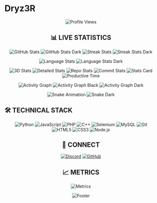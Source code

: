 # Dryz3R

<div align="center">

![Profile Views](https://komarev.com/ghpvc/?username=Dryz3R&style=for-the-badge&label=PROFILE+VIEWS&color=000000&labelColor=000000)

</div>

<div align="center">

## 📊 LIVE STATISTICS

![GitHub Stats](https://github-readme-stats.vercel.app/api?username=Dryz3R&show_icons=true&theme=dark&hide_border=true&bg_color=000000&title_color=ffffff&text_color=ffffff&icon_color=ffffff&include_all_commits=true&count_private=true)
![GitHub Stats Dark](https://github-readme-stats.vercel.app/api?username=Dryz3R&show_icons=true&theme=radical&hide_border=true&bg_color=0D1117&title_color=FFFFFF&text_color=FFFFFF&icon_color=FFFFFF&include_all_commits=true&count_private=true)
![Streak Stats](https://github-readme-streak-stats.herokuapp.com/?user=Dryz3R&theme=black-ice&background=000000&hide_border=true&ring=FFFFFF&fire=FFFFFF&currStreakLabel=FFFFFF)
![Streak Stats Dark](https://github-readme-streak-stats.herokuapp.com/?user=Dryz3R&theme=react&background=0D1117&hide_border=true&ring=58A6FF&fire=58A6FF&currStreakLabel=58A6FF)

![Language Stats](https://github-readme-stats.vercel.app/api/top-langs/?username=Dryz3R&layout=compact&theme=dark&hide_border=true&bg_color=000000&title_color=ffffff&text_color=ffffff&count_private=true)
![Language Stats Dark](https://github-readme-stats.vercel.app/api/top-langs/?username=Dryz3R&layout=compact&theme=react&hide_border=true&bg_color=0D1117&title_color=FFFFFF&text_color=FFFFFF&count_private=true)

![3D Stats](https://github-readme-stats.vercel.app/api?username=Dryz3R&show_icons=true&theme=vision-friendly-dark&hide_border=true&bg_color=0D1117&title_color=FFFFFF&text_color=FFFFFF&icon_color=FFFFFF&include_all_commits=true&count_private=true)
![Detailed Stats](https://github-profile-summary-cards.vercel.app/api/cards/profile-details?username=Dryz3R&theme=github_dark)
![Repo Stats](https://github-profile-summary-cards.vercel.app/api/cards/repos-per-language?username=Dryz3R&theme=github_dark)
![Commit Stats](https://github-profile-summary-cards.vercel.app/api/cards/most-commit-language?username=Dryz3R&theme=github_dark)
![Stats Card](https://github-profile-summary-cards.vercel.app/api/cards/stats?username=Dryz3R&theme=github_dark)
![Productive Time](https://github-profile-summary-cards.vercel.app/api/cards/productive-time?username=Dryz3R&theme=github_dark)

![Activity Graph](https://github-readme-activity-graph.vercel.app/graph?username=Dryz3R&theme=react-dark&bg_color=0D1117&color=58A6FF&line=58A6FF&point=FFFFFF&area=true&hide_border=true&area_color=0D1117)
![Activity Graph Black](https://github-readme-activity-graph.vercel.app/graph?username=Dryz3R&theme=black&bg_color=000000&color=FFFFFF&line=FFFFFF&point=FFFFFF&area=true&hide_border=true&area_color=000000)
![Activity Graph Dark](https://github-readme-activity-graph.vercel.app/graph?username=Dryz3R&theme=github-dark&bg_color=0D1117&color=FFFFFF&line=FFFFFF&point=FFFFFF&area=true&hide_border=true&area_color=0D1117)

![Snake Animation](https://github.com/Dryz3R/Dryz3R/blob/output/github-contribution-grid-snake.svg)
![Snake Dark](https://github.com/Dryz3R/Dryz3R/blob/output/github-contribution-grid-snake-dark.svg)

</div>

## 🛠 TECHNICAL STACK

<div align="center">

![Python](https://img.shields.io/badge/Python-3776AB?style=for-the-badge&logo=python&logoColor=white)
![JavaScript](https://img.shields.io/badge/JavaScript-F7DF1E?style=for-the-badge&logo=javascript&logoColor=black)
![PHP](https://img.shields.io/badge/PHP-777BB4?style=for-the-badge&logo=php&logoColor=white)
![C++](https://img.shields.io/badge/C++-00599C?style=for-the-badge&logo=c%2B%2B&logoColor=white)
![Selenium](https://img.shields.io/badge/Selenium-43B02A?style=for-the-badge&logo=selenium&logoColor=white)
![MySQL](https://img.shields.io/badge/MySQL-4479A1?style=for-the-badge&logo=mysql&logoColor=white)
![Git](https://img.shields.io/badge/Git-F05032?style=for-the-badge&logo=git&logoColor=white)
![HTML5](https://img.shields.io/badge/HTML5-E34F26?style=for-the-badge&logo=html5&logoColor=white)
![CSS3](https://img.shields.io/badge/CSS3-1572B6?style=for-the-badge&logo=css3&logoColor=white)
![Node.js](https://img.shields.io/badge/Node.js-339933?style=for-the-badge&logo=nodedotjs&logoColor=white)

</div>

<div align="center">

## 🔗 CONNECT

[![Discord](https://img.shields.io/badge/Discord-5865F2?style=for-the-badge&logo=discord&logoColor=white)](https://discord.gg/snaDSfj6)
[![GitHub](https://img.shields.io/badge/GitHub-000000?style=for-the-badge&logo=github&logoColor=white)](https://github.com/Dryz3R)

</div>

<div align="center">

## 📈 METRICS

![Metrics](https://metrics.lecoq.io/Dryz3R?template=classic&base=header%2C%20activity%2C%20community%2C%20repositories%2C%20metadata&base.indepth=false&base.hireable=false&base.skip=false&config.timezone=Europe%2FParis)

</div>

<div align="center">

![Footer](https://capsule-render.vercel.app/api?type=waving&color=000000&height=120&section=footer)

</div>

<style>
  .header {
    background: linear-gradient(45deg, #000000, #0D1117, #000000);
    padding: 2rem;
    border-radius: 15px;
    margin: 1rem 0;
    border: 1px solid #333;
  }
</style>
